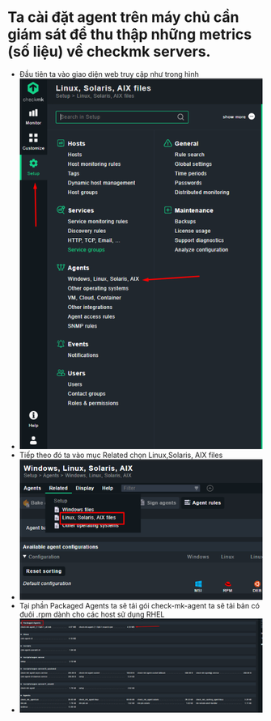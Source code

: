 # Ta cài đặt agent trên máy chủ cần giám sát để thu thập những metrics (số liệu) về checkmk servers.
- Đầu tiên ta vào giao diện web
truy cập như trong hình 
- <img src="img/1.png">
- Tiếp theo đó ta vào mục Related chọn Linux,Solaris, AIX files
- <img src="img/2.png">
- Tại phần Packaged Agents ta sẽ tải gói check-mk-agent ta sẽ tải bản có đuôi .rpm dành cho các host sử dụng RHEL
- <img src="img/3.png">
